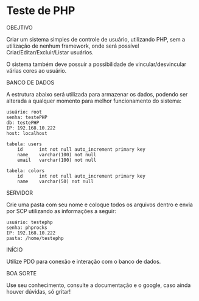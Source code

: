 # Teste de PHP
OBEJTIVO

Criar um sistema simples de controle de usuário, utilizando PHP, sem a utilização de nenhum framework, onde será possível Criar/Editar/Excluir/Listar usuários.

O sistema também deve possuir a possibilidade de vincular/desvincular várias cores ao usuário.

BANCO DE DADOS

A estrutura abaixo será utilizada para armazenar os dados, podendo ser alterada a qualquer momento para melhor funcionamento do sistema:

    usuário: root
    senha: testePHP
    db: testePHP
    IP: 192.168.10.222
    host: localhost
    
    tabela: users
        id      int not null auto_increment primary key
        name    varchar(100) not null
        email   varchar(100) not null

    tabela: colors
        id      int not null auto_increment primary key
        name    varchar(50) not null

SERVIDOR

Crie uma pasta com seu nome e coloque todos os arquivos dentro e envia por SCP utilizando as informações a seguir:
    
    usuário: testephp
    senha: phprocks
    IP: 192.168.10.222
    pasta: /home/testephp

INÍCIO

Utilize PDO para conexão e interação com o banco de dados.

BOA SORTE

Use seu conhecimento, consulte a documentação e o google, caso ainda houver dúvidas, só gritar!
